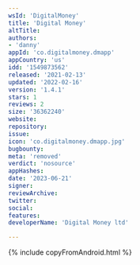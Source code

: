 ```yaml
---
wsId: 'DigitalMoney'
title: 'Digital Money'
altTitle: 
authors:
- 'danny'
appId: 'co.digitalmoney.dmapp'
appCountry: 'us'
idd: '1549873562'
released: '2021-02-13'
updated: '2022-02-16'
version: '1.4.1'
stars: 1
reviews: 2
size: '36362240'
website: 
repository: 
issue: 
icon: 'co.digitalmoney.dmapp.jpg'
bugbounty: 
meta: 'removed'
verdict: 'nosource'
appHashes: 
date: '2023-06-21'
signer: 
reviewArchive: 
twitter: 
social: 
features: 
developerName: 'Digital Money ltd'

---
```


{% include copyFromAndroid.html %}